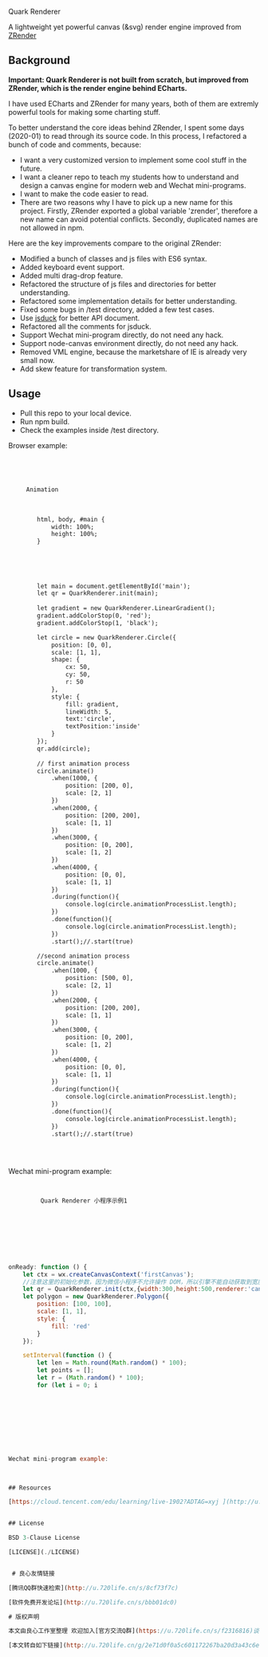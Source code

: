  Quark Renderer 

A lightweight yet powerful canvas (&svg) render engine improved from [ZRender](http://u.720life.cn/g/54145d0471d91890860f7f8463c03046b5e55684059f1f3bea510a7641cf8af08436bb602d1d937e33eed2f1513b3b9c)

## Background

**Important: Quark Renderer is not built from scratch, but improved from ZRender, which is the render engine behind ECharts.**

I have used ECharts and ZRender for many years, both of them are extremly powerful tools for making some charting stuff.

To better understand the core ideas behind ZRender, I spent some days (2020-01) to read through its source code. In this process, I refactored a bunch of code and comments, because:

- I want a very customized version to implement some cool stuff in the future.
- I want a cleaner repo to teach my students how to understand and design a canvas engine for modern web and Wechat mini-programs.
- I want to make the code easier to read.
- There are two reasons why I have to pick up a new name for this project. Firstly, ZRender exported a global variable 'zrender', therefore a new name can avoid potential conflicts. Secondly, duplicated names are not allowed in npm.

Here are the key improvements compare to the original ZRender:

- Modified a bunch of classes and js files with ES6 syntax.
- Added keyboard event support.
- Added multi drag-drop feature.
- Refactored the structure of js files and directories for better understanding.
- Refactored some implementation details for better understanding.
- Fixed some bugs in /test directory, added a few test cases.
- Use [jsduck](http://u.720life.cn/g/54145d0471d91890860f7f8463c03046e7e41769fb7c74dd01ccc8ccd014827ebd4325ad4d6cee98ba778559a4ede779) for better API document.
- Refactored all the comments for jsduck.
- Support Wechat mini-program directly, do not need any hack.
- Support node-canvas environment directly, do not need any hack.
- Removed VML engine, because the marketshare of IE is already very small now. 
- Add skew feature for transformation system.

## Usage

- Pull this repo to your local device.
- Run npm build.
- Check the examples inside /test directory.

Browser example:

```html
 
 
 
     
     Animation 
      
     
     
        html, body, #main {
            width: 100%;
            height: 100%;
        }
     
 
 
      
     
        let main = document.getElementById('main');
        let qr = QuarkRenderer.init(main);
        
        let gradient = new QuarkRenderer.LinearGradient();
        gradient.addColorStop(0, 'red');
        gradient.addColorStop(1, 'black');

        let circle = new QuarkRenderer.Circle({
            position: [0, 0],
            scale: [1, 1],
            shape: {
                cx: 50,
                cy: 50,
                r: 50
            },
            style: {
                fill: gradient,
                lineWidth: 5,
                text:'circle',
                textPosition:'inside'
            }
        });
        qr.add(circle);
        
        // first animation process
        circle.animate()
            .when(1000, {
                position: [200, 0],
                scale: [2, 1]
            })
            .when(2000, {
                position: [200, 200],
                scale: [1, 1]
            })
            .when(3000, {
                position: [0, 200],
                scale: [1, 2]
            })
            .when(4000, {
                position: [0, 0],
                scale: [1, 1]
            })
            .during(function(){
                console.log(circle.animationProcessList.length);
            })
            .done(function(){
                console.log(circle.animationProcessList.length);
            })
            .start();//.start(true)

        //second animation process
        circle.animate()
            .when(1000, {
                position: [500, 0],
                scale: [2, 1]
            })
            .when(2000, {
                position: [200, 200],
                scale: [1, 1]
            })
            .when(3000, {
                position: [0, 200],
                scale: [1, 2]
            })
            .when(4000, {
                position: [0, 0],
                scale: [1, 1]
            })
            .during(function(){
                console.log(circle.animationProcessList.length);
            })
            .done(function(){
                console.log(circle.animationProcessList.length);
            })
            .start();//.start(true)
     
 
 
```

Wechat mini-program example:

```html
 
     
         Quark Renderer 小程序示例1 
     
     
         
              
         
     
 
```

```javascript
onReady: function () {
    let ctx = wx.createCanvasContext('firstCanvas');
    //注意这里的初始化参数，因为微信小程序不允许操作 DOM，所以引擎不能自动获取到宽度高度，这里需要手动传进去
    let qr = QuarkRenderer.init(ctx,{width:300,height:500,renderer:'canvas'});
    let polygon = new QuarkRenderer.Polygon({
        position: [100, 100],
        scale: [1, 1],
        style: {
            fill: 'red'
        }
    });

    setInterval(function () {
        let len = Math.round(Math.random() * 100);
        let points = [];
        let r = (Math.random() * 100);
        for (let i = 0; i  
 
 
 
 
 
 
 
 

Wechat mini-program example:

 

## Resources

[https://cloud.tencent.com/edu/learning/live-1902?ADTAG=xyj ](http://u.720life.cn/g/573ff6a91b3af551e410311df33cdee5fef521bcfc93c8923632c316fc6470ca2ffa922c0f9f4c605c805073666208c3bcc6c50dbac402927009fccae689652f )


## License

BSD 3-Clause License

[LICENSE](./LICENSE)


 # 良心友情链接

[腾讯QQ群快速检索](http://u.720life.cn/s/8cf73f7c)

[软件免费开发论坛](http://u.720life.cn/s/bbb01dc0)

# 版权声明 

本文由良心工作室整理 欢迎加入[官方交流Q群](https://u.720life.cn/s/f2316816)谈合作

[本文转自如下链接](http://u.720life.cn/g/2e71d0f0a5c601172267ba20d3a43c6ec61e2041d56b92073d937db6f143f2e40313fbff58cc1a061002402e9cb9e44b5704ceef175257800ba96c32379e83a8)